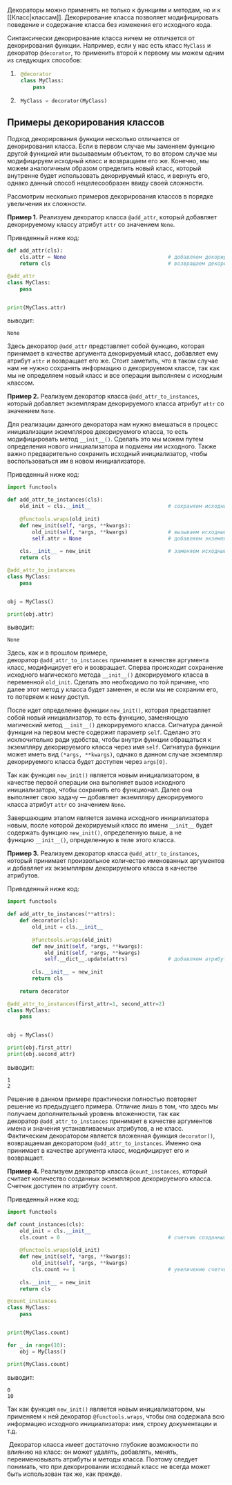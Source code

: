

Декораторы можно применять не только к функциям и методам, но и к [[Класс|классам]]. Декорирование класса позволяет модифицировать поведение и содержание класса без изменения его исходного кода.

Синтаксически декорирование класса ничем не отличается от декорирования функции. Например, если у нас есть класс `MyClass` и декоратор `@decorator`, то применить второй к первому мы можем одним из следующих способов:

1. ```python
    @decorator
    class MyClass:
        pass
    ```
    
2. ```python
    MyClass = decorator(MyClass)
    ```
    

## Примеры декорирования классов

Подход декорирования функции несколько отличается от декорирования класса. Если в первом случае мы заменяем функцию другой функцией или вызываемым объектом, то во втором случае мы модифицируем исходный класс и возвращаем его же. Конечно, мы можем аналогичным образом определить новый класс, который внутренне будет использовать декорируемый класс, и вернуть его, однако данный способ нецелесообразен ввиду своей сложности.

Рассмотрим несколько примеров декорирования классов в порядке увеличения их сложности.

**Пример 1.** Реализуем декоратор класса `@add_attr`, который добавляет декорируемому классу атрибут `attr` со значением `None`.

Приведенный ниже код:

```python
def add_attr(cls):
    cls.attr = None                                 # добавляем декорируемому классу атрибут attr
    return cls                                      # возвращаем декорируемый класс

@add_attr
class MyClass:
    pass


print(MyClass.attr)
```

выводит:

```no-highlight
None
```

Здесь декоратор `@add_attr` представляет собой функцию, которая принимает в качестве аргумента декорируемый класс, добавляет ему атрибут `attr` и возвращает его же. Стоит заметить, что в таком случае нам не нужно сохранять информацию о декорируемом классе, так как мы не определяем новый класс и все операции выполняем с исходным классом.

**Пример 2.** Реализуем декоратор класса `@add_attr_to_instances`, который добавляет экземплярам декорируемого класса атрибут `attr` со значением `None`.

Для реализации данного декоратора нам нужно вмешаться в процесс инициализации экземпляров декорируемого класса, то есть модифицировать метод `__init__()`. Сделать это мы можем путем определения нового инициализатора и подмены им исходного. Также важно предварительно сохранить исходный инициализатор, чтобы воспользоваться им в новом инициализаторе.

Приведенный ниже код:

```python
import functools

def add_attr_to_instances(cls):
    old_init = cls.__init__                         # сохраняем исходный инициализатор
    
    @functools.wraps(old_init)
    def new_init(self, *args, **kwargs):
        old_init(self, *args, **kwargs)             # вызываем исходный инициализатор
        self.attr = None                            # добавляем экземпляру класса атрибут attr
    
    cls.__init__ = new_init                         # заменяем исходный инициализатор новым
    return cls

@add_attr_to_instances
class MyClass:
    pass


obj = MyClass()

print(obj.attr)
```

выводит:

```no-highlight
None
```

Здесь, как и в прошлом примере, декоратор `@add_attr_to_instances` принимает в качестве аргумента класс, модифицирует его и возвращает. Сперва происходит сохранение исходного магического метода `__init__()` декорируемого класса в переменной `old_init`. Сделать это необходимо по той причине, что далее этот метод у класса будет заменен, и если мы не сохраним его, то потеряем к нему доступ.

После идет определение функции `new_init()`, которая представляет собой новый инициализатор, то есть функцию, заменяющую магический метод `__init__()` декорируемого класса. Сигнатура данной функции на первом месте содержит параметр `self`. Сделано это исключительно ради удобства, чтобы внутри функции обращаться к экземпляру декорируемого класса через имя `self`. Сигнатура функции может иметь вид `(*args, **kwargs)`, однако в данном случае экземпляр декорируемого класса будет доступен через `args[0]`.

Так как функция `new_init()` является новым инициализатором, в качестве первой операции она выполняет вызов исходного инициализатора, чтобы сохранить его функционал. Далее она выполняет свою задачу — добавляет экземпляру декорируемого класса атрибут `attr` со значением `None`.

Завершающим этапом является замена исходного инициализатора новым, после которой декорируемый класс по имени `__init__` будет содержать функцию `new_init()`, определенную выше, а не функцию `__init__()`, определенную в теле этого класса.

**Пример 3.** Реализуем декоратор класса `@add_attr_to_instances`, который принимает произвольное количество именованных аргументов и добавляет их экземплярам декорируемого класса в качестве атрибутов.

Приведенный ниже код:

```python
import functools

def add_attr_to_instances(**attrs):
    def decorator(cls):
        old_init = cls.__init__
    
        @functools.wraps(old_init)
        def new_init(self, *args, **kwargs):
            old_init(self, *args, **kwargs)
            self.__dict__.update(attrs)             # добавляем атрибуты экземпляру декорируемого класса
    
        cls.__init__ = new_init
        return cls
    
    return decorator

@add_attr_to_instances(first_attr=1, second_attr=2)
class MyClass:
    pass


obj = MyClass()

print(obj.first_attr)
print(obj.second_attr)
```

выводит:

```no-highlight
1
2
```

Решение в данном примере практически полностью повторяет решение из предыдущего примера. Отличие лишь в том, что здесь мы получаем дополнительный уровень вложенности, так как декоратор `@add_attr_to_instances` принимает в качестве аргументов имена и значения устанавливаемых атрибутов, а не класс. Фактическим декоратором является вложенная функция `decorator()`, возвращаемая декоратором `@add_attr_to_instances`. Именно она принимает в качестве аргумента класс, модифицирует его и возвращает.

**Пример 4.** Реализуем декоратор класса `@count_instances`, который считает количество созданных экземпляров декорируемого класса. Счетчик доступен по атрибуту `count`.

Приведенный ниже код:

```python
import functools

def count_instances(cls):
    old_init = cls.__init__
    cls.count = 0                                   # счетчик созданных экземпляров декорируемого класса
    
    @functools.wraps(old_init)
    def new_init(self, *args, **kwargs):
        old_init(self, *args, **kwargs)
        cls.count += 1                              # увеличение счетчика на единицу   
    
    cls.__init__ = new_init
    return cls

@count_instances
class MyClass:
    pass


print(MyClass.count)

for _ in range(10):
    obj = MyClass()

print(MyClass.count)
```

выводит:

```no-highlight
0
10
```

Так как функция `new_init()` является новым инициализатором, мы применяем к ней декоратор `@functools.wraps`, чтобы она содержала всю информацию исходного инициализатора: имя, строку документации и т.д.



 Декоратор класса имеет достаточно глубокие возможности по влиянию на класс: он может удалять, добавлять, менять, переименовывать атрибуты и методы класса. Поэтому следует понимать, что при декорировании исходный класс не всегда может быть использован так же, как прежде.